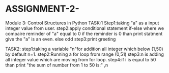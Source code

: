 # ASSIGNMENT-2-
Module 3: Control Structures in Python
TASK:1 
Step1:taking "a" as a input integer value from user.
step2:apply conditional statement if-else where we compaire reminder of "a" equal to 0
      if the reminder is 0 than print statment give the "a" is an even. else odd
step3:print greeting

TASK2:
step1:taking a variable "n"for addition all integer which below (1,50) by default n=1.
step2:Running a for loop from range (0,51)
step3:n is adding all integer value which are moving from for loop.
step4:if i is eqaul to 50 than print "the sum of number from 1 to 50 is:" ,n

